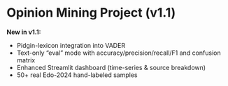 # Opinion Mining Project (v1.1)

**New in v1.1:**

- Pidgin-lexicon integration into VADER
- Text-only “eval” mode with accuracy/precision/recall/F1 and confusion matrix
- Enhanced Streamlit dashboard (time-series & source breakdown)
- 50+ real Edo-2024 hand-labeled samples
